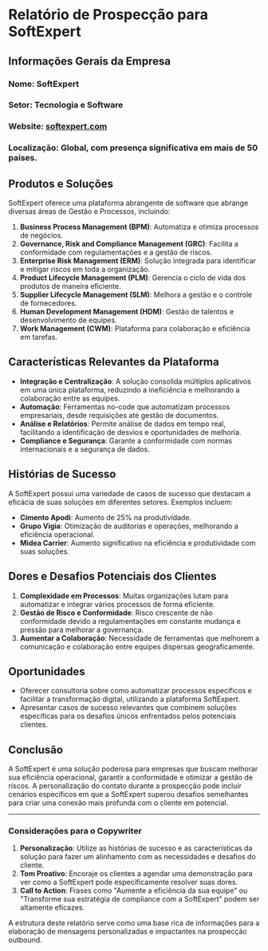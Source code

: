 # Relatório de Prospecção para SoftExpert

## Informações Gerais da Empresa

### Nome: SoftExpert
### Setor: Tecnologia e Software
### Website: [softexpert.com](https://www.softexpert.com)
### Localização: Global, com presença significativa em mais de 50 países.

## Produtos e Soluções

SoftExpert oferece uma plataforma abrangente de software que abrange diversas áreas de Gestão e Processos, incluindo:

1. **Business Process Management (BPM)**: Automatiza e otimiza processos de negócios.
2. **Governance, Risk and Compliance Management (GRC)**: Facilita a conformidade com regulamentações e a gestão de riscos.
3. **Enterprise Risk Management (ERM)**: Solução integrada para identificar e mitigar riscos em toda a organização.
4. **Product Lifecycle Management (PLM)**: Gerencia o ciclo de vida dos produtos de maneira eficiente.
5. **Supplier Lifecycle Management (SLM)**: Melhora a gestão e o controle de fornecedores.
6. **Human Development Management (HDM)**: Gestão de talentos e desenvolvimento de equipes.
7. **Work Management (CWM)**: Plataforma para colaboração e eficiência em tarefas.

## Características Relevantes da Plataforma

- **Integração e Centralização**: A solução consolida múltiplos aplicativos em uma única plataforma, reduzindo a ineficiência e melhorando a colaboração entre as equipes.
- **Automação**: Ferramentas no-code que automatizam processos empresariais, desde requisições até gestão de documentos.
- **Análise e Relatórios**: Permite análise de dados em tempo real, facilitando a identificação de desvios e oportunidades de melhoria.
- **Compliance e Segurança**: Garante a conformidade com normas internacionais e a segurança de dados.

## Histórias de Sucesso

A SoftExpert possui uma variedade de casos de sucesso que destacam a eficácia de suas soluções em diferentes setores. Exemplos incluem:

- **Cimento Apodi**: Aumento de 25% na produtividade.
- **Grupo Vigia**: Otimização de auditorias e operações, melhorando a eficiência operacional.
- **Midea Carrier**: Aumento significativo na eficiência e produtividade com suas soluções.

## Dores e Desafios Potenciais dos Clientes

1. **Complexidade em Processos**: Muitas organizações lutam para automatizar e integrar vários processos de forma eficiente.
2. **Gestão de Risco e Conformidade**: Risco crescente de não conformidade devido a regulamentações em constante mudança e pressão para melhorar a governança.
3. **Aumentar a Colaboração**: Necessidade de ferramentas que melhorem a comunicação e colaboração entre equipes dispersas geograficamente.

## Oportunidades

- Oferecer consultoria sobre como automatizar processos específicos e facilitar a transformação digital, utilizando a plataforma SoftExpert.
- Apresentar casos de sucesso relevantes que combinem soluções específicas para os desafios únicos enfrentados pelos potenciais clientes.

## Conclusão

A SoftExpert é uma solução poderosa para empresas que buscam melhorar sua eficiência operacional, garantir a conformidade e otimizar a gestão de riscos. A personalização do contato durante a prospecção pode incluir cenários específicos em que a SoftExpert superou desafios semelhantes para criar uma conexão mais profunda com o cliente em potencial.

--- 

### Considerações para o Copywriter

1. **Personalização**: Utilize as histórias de sucesso e as características da solução para fazer um alinhamento com as necessidades e desafios do cliente.
2. **Tom Proativo**: Encoraje os clientes a agendar uma demonstração para ver como a SoftExpert pode especificamente resolver suas dores.
3. **Call to Action**: Frases como "Aumente a eficiência da sua equipe" ou "Transforme sua estratégia de compliance com a SoftExpert" podem ser altamente eficazes. 

A estrutura deste relatório serve como uma base rica de informações para a elaboração de mensagens personalizadas e impactantes na prospecção outbound.